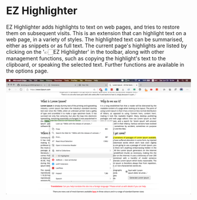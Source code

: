 # EZ Highlighter

EZ Highlighter adds highlights to text on web pages, and tries to restore them on subsequent visits.
This is an extension that can highlight text on a web page, in a variety of styles. The highlighted text can be summarised, either as snippets or as full text.
The current page's highlights are listed by clicking on the '👉🏻EZ Highlighter' in the toolbar, along with other management functions, such as copying the highlight's text to the clipboard, or speaking the selected text. Further functions are available in the options page.

![](./public/images/hi.png)
